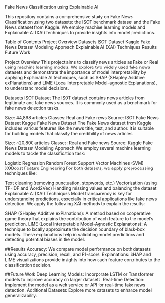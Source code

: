 Fake News Classification using Explainable AI

This repository contains a comprehensive study on Fake News Classification using two datasets: the ISOT benchmark dataset and the Fake News dataset from Kaggle. 
We employ machine learning models and Explainable AI (XAI) techniques to provide insights into model predictions.

Table of Contents
Project Overview
Datasets
ISOT Dataset
Kaggle Fake News Dataset
Modeling Approach
Explainable AI (XAI) Techniques
Results
Future Work

Project Overview
This project aims to classify news articles as Fake or Real using machine learning models. We explore two widely used fake news datasets and demonstrate the importance of model interpretability by applying Explainable AI techniques, such as SHAP (SHapley Additive exPlanations) and LIME (Local Interpretable Model-agnostic Explanations), to understand model decisions.

Datasets
ISOT Dataset
The ISOT dataset contains news articles from legitimate and fake news sources. It is commonly used as a benchmark for fake news detection tasks.

Size: 44,898 articles
Classes: Real and Fake news
Source: ISOT Fake News Dataset
Kaggle Fake News Dataset
The Fake News dataset from Kaggle includes various features like the news title, text, and author. It is suitable for building models that classify the credibility of news articles.

Size: ~20,800 articles
Classes: Real and Fake news
Source: Kaggle Fake News Dataset
Modeling Approach
We employ several machine learning models to tackle the classification task:

Logistic Regression
Random Forest
Support Vector Machines (SVM)
XGBoost
Feature Engineering
For both datasets, we apply preprocessing techniques like:

Text cleaning (removing punctuation, stopwords, etc.)
Vectorization (using TF-IDF and Word2Vec)
Handling missing values and balancing the dataset
Explainable AI (XAI) Techniques
Model transparency is key for understanding predictions, especially in critical applications like fake news detection. We apply the following XAI methods to explain the results:

SHAP (SHapley Additive exPlanations): A method based on cooperative game theory that explains the contribution of each feature to the model’s prediction.
LIME (Local Interpretable Model-Agnostic Explanations): A technique to locally approximate the decision boundary of black-box models.
These explanations help in validating model predictions and detecting potential biases in the model.

##Results
Accuracy: We compare model performance on both datasets using accuracy, precision, recall, and F1-score.
Explanations: SHAP and LIME visualizations provide insights into how each feature contributes to the classification decision.

##Future Work
Deep Learning Models: Incorporate LSTM or Transformer models to improve accuracy on larger datasets.
Real-time Detection: Implement the model as a web service or API for real-time fake news detection.
Additional Datasets: Explore more datasets to enhance model generalizability.

